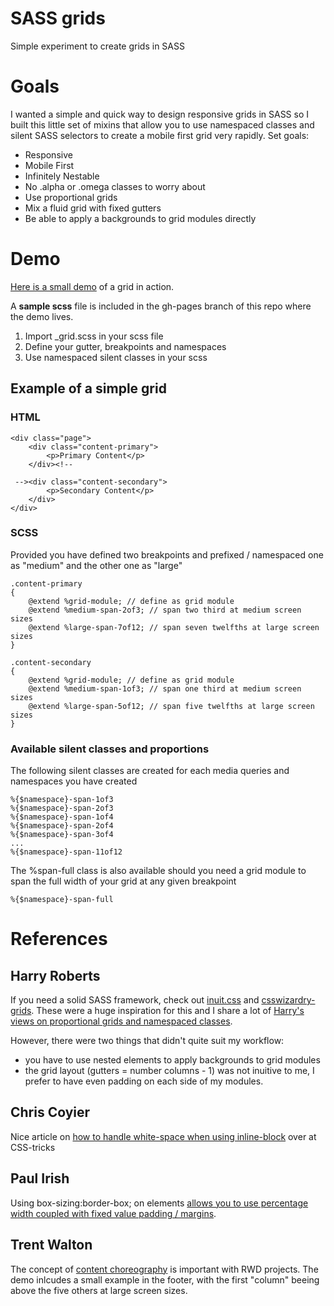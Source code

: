 # SASS grids

Simple experiment to create grids in SASS

# Goals

I wanted a simple and quick way to design responsive grids in SASS so I built this little set of mixins that allow you to use namespaced classes and silent SASS selectors to create a mobile first grid very rapidly. Set goals:

- Responsive
- Mobile First
- Infinitely Nestable
- No .alpha or .omega classes to worry about
- Use proportional grids
- Mix a fluid grid with fixed gutters
- Be able to apply a backgrounds to grid modules directly

# Demo

[Here is a small demo](http://jeromecoupe.github.com/sassgrids/) of a grid in action.

A **sample scss** file is included in the gh-pages branch of this repo where the demo lives.

1. Import _grid.scss in your scss file
2. Define your gutter, breakpoints and namespaces
3. Use namespaced silent classes in your scss

## Example of a simple grid

### HTML

	<div class="page">
		<div class="content-primary">
			<p>Primary Content</p>
		</div><!--

	 --><div class="content-secondary">
	 		<p>Secondary Content</p>
		</div>
	</div>

### SCSS

Provided you have defined two breakpoints and prefixed / namespaced one as "medium" and the other one as "large"

	.content-primary
	{
		@extend %grid-module; // define as grid module
		@extend %medium-span-2of3; // span two third at medium screen sizes
		@extend %large-span-7of12; // span seven twelfths at large screen sizes
	}

	.content-secondary
	{
		@extend %grid-module; // define as grid module
		@extend %medium-span-1of3; // span one third at medium screen sizes
		@extend %large-span-5of12; // span five twelfths at large screen sizes
	}

### Available silent classes and proportions

The following silent classes are created for each media queries and namespaces you have created

	%{$namespace}-span-1of3
	%{$namespace}-span-2of3
	%{$namespace}-span-1of4
	%{$namespace}-span-2of4
	%{$namespace}-span-3of4
	...
	%{$namespace}-span-11of12

The %span-full class is also available should you need a grid module to span the full width of your grid at any given breakpoint

	%{$namespace}-span-full

# References

## Harry Roberts

If you need a solid SASS framework, check out [inuit.css](http://inuitcss.com/) and [csswizardry-grids](https://github.com/csswizardry/csswizardry-grids). These were a huge inspiration for this and I share a lot of [Harry's views on proportional grids and namespaced classes](http://csswizardry.com/2013/02/responsive-grid-systems-a-solution/).

However, there were two things that didn't quite suit my workflow:

- you have to use nested elements to apply backgrounds to grid modules
- the grid layout (gutters = number columns - 1) was not inuitive to me, I prefer to have even padding on each side of my modules.

## Chris Coyier

Nice article on [how to handle white-space when using inline-block](http://css-tricks.com/fighting-the-space-between-inline-block-elements/) over at CSS-tricks

## Paul Irish

Using box-sizing:border-box; on elements [allows you to use percentage width coupled with fixed value padding / margins](http://paulirish.com/2012/box-sizing-border-box-ftw/).

## Trent Walton

The concept of [content choreography](http://trentwalton.com/2011/07/14/content-choreography/) is important with RWD projects. The demo inlcudes a small example in the footer, with the first "column" beeing above the five others at large screen sizes.